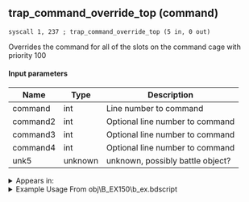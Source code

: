 ## trap_command_override_top (command)

`syscall 1, 237 ; trap_command_override_top (5 in, 0 out)`

Overrides the command for all of the slots on the command cage with priority 100

#### Input parameters
| Name | Type | Description
|------|------|------------
| command   | int   | Line number to command
| command2   | int   | Optional line number to command
| command3   | int   | Optional line number to command
| command4   | int   | Optional line number to command
| unk5   | unknown   | unknown, possibly battle object?




<details>
	<summary>Appears in:</summary>
| filename | Entity (obj)
|----------|-------------
| obj\B_EX150\b_ex.bdscript       | ((B) Luxord (WORKS! can’t be killed, or paused))          
| obj\B_EX150_LV99\b_ex.bdscript       | ((B99) Luxord (Limit Cut))          
| obj\B_EX370\b_ex.bdscript       | ((B) Zexion (Absent Silhouette))          
| obj\B_EX390\b_ex.bdscript       | ((B) Hooded Roxas)          
| obj\B_EX420\b_ex.bdscript       | ((B) Lingering Will)          
| obj\M_EX910\m_ex.bdscript       | ((M) Samurai)          
| obj\M_EX950\m_ex.bdscript       | ((M) Gambler)          

</details>

<details>
	<summary>Example Usage From obj\B_EX150\b_ex.bdscript</summary>
```plaintext
L958:
 popToSp 0
 pushFromPSpVal 152
 fetchValue 4
 pushFromPSpVal 152
 pushImm 20
 add 
 fetchValue 4
 pushFromPSpVal 152
 pushImm 40
 add 
 fetchValue 4
 pushFromPSpVal 152
 pushImm 60
 add 
 fetchValue 4
 pushFromPSpVal 0
 syscall 1, 237 ; trap_command_override_top (5 in, 0 out)
 ret
```
</details>

